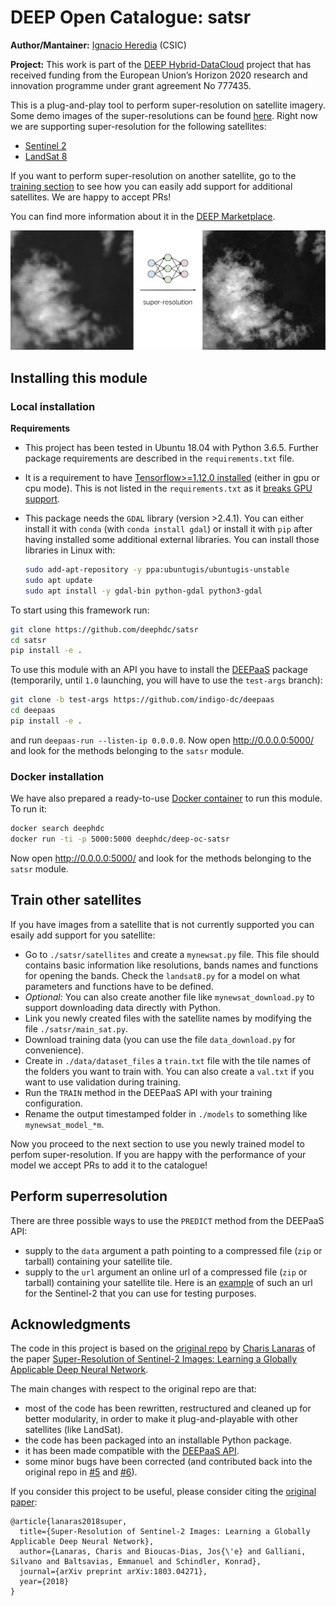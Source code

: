 DEEP Open Catalogue: satsr
=================

**Author/Mantainer:** [Ignacio Heredia](https://github.com/IgnacioHeredia) (CSIC)

**Project:** This work is part of the [DEEP Hybrid-DataCloud](https://deep-hybrid-datacloud.eu/) project that has received
funding from the European Union’s Horizon 2020 research and innovation programme under grant agreement No 777435.

This is a plug-and-play tool to perform super-resolution on satellite imagery. Some demo images of the super-resolutions can be found [here](./reports/figures). Right now we are supporting super-resolution for the following satellites:

* [Sentinel 2](https://sentinel.esa.int/web/sentinel/missions/sentinel-2) 
* [LandSat 8](https://landsat.gsfc.nasa.gov/landsat-8/)

If you want to perform super-resolution on another satellite, go to the [training section](#train-other-satellites) to see how you can easily add support for additional satellites. We are happy to accept PRs!

You can find more information about it in the [DEEP Marketplace](https://marketplace.deep-hybrid-datacloud.eu/).

![demo_superres](./reports/figures/demo.png)


## Installing this module

### Local installation

**Requirements**
 
- This project has been tested in Ubuntu 18.04 with Python 3.6.5. Further package requirements are described in the `requirements.txt` file.
- It is a requirement to have [Tensorflow>=1.12.0 installed](https://www.tensorflow.org/install/pip) (either in gpu or cpu mode). 
This is not listed in the `requirements.txt` as it [breaks GPU support](https://github.com/tensorflow/tensorflow/issues/7166).
- This package needs the `GDAL` library (version >2.4.1). You can either install it with `conda` (with `conda install gdal`) or install it
with `pip` after having installed some additional external libraries. You can install those libraries in Linux with:

    ```bash
    sudo add-apt-repository -y ppa:ubuntugis/ubuntugis-unstable
    sudo apt update
    sudo apt install -y gdal-bin python-gdal python3-gdal
    ```

To start using this framework run:

```bash
git clone https://github.com/deephdc/satsr
cd satsr
pip install -e .
```

To use this module with an API you have to install the [DEEPaaS](https://github.com/indigo-dc/DEEPaaS)
package (temporarily, until `1.0` launching, you will have to use the `test-args` branch):

```bash
git clone -b test-args https://github.com/indigo-dc/deepaas
cd deepaas
pip install -e .
```

and run `deepaas-run --listen-ip 0.0.0.0`. Now open http://0.0.0.0:5000/ and look for the methods belonging to the `satsr` module.

### Docker installation

We have also prepared a ready-to-use [Docker container](https://github.com/deephdc/DEEP-OC-satsr) to run this module. To run it:

```bash
docker search deephdc
docker run -ti -p 5000:5000 deephdc/deep-oc-satsr
```

Now open http://0.0.0.0:5000/ and look for the methods belonging to the `satsr` module.


## Train other satellites

If you have images from a satellite that is not currently supported  you can esaily add support for you satellite:

*  Go to `./satsr/satellites` and create a `mynewsat.py` file. This file should contains basic information like resolutions, bands names and functions for opening the bands. Check the `landsat8.py` for a model on what parameters and functions have to be defined.
* *Optional:* You can also create another file like  `mynewsat_download.py` to support downloading data directly with Python.
* Link you newly created files with the satellite names by modifying the file `./satsr/main_sat.py`.
* Download training data (you can use the file `data_download.py` for convenience).
* Create in `./data/dataset_files` a `train.txt` file with the tile names of the folders you want to train with. You can also create a `val.txt` if you want to use validation during training.
* Run the `TRAIN` method in the DEEPaaS API with your training configuration.
* Rename the output timestamped folder in `./models` to something like `mynewsat_model_*m`.

Now you proceed to the next section to use you newly trained model to perfom super-resolution. If you are happy with the performance of your model we accept PRs to add it to the catalogue!


## Perform superresolution

There are three possible ways to use the `PREDICT` method from the DEEPaaS API:

* supply to the `data` argument a path  pointing to a compressed file (`zip` or tarball) containing your satellite tile.
* supply to the `url` argument an online url  of a compressed file (`zip` or tarball) containing your satellite tile.
Here is an [example](https://cephrgw01.ifca.es:8080/swift/v1/demo-test-Sentinel2-tile/S2A_MSIL1C_20170608T105651_N0205_R094_T30TWM_20170608T110453.SAFE.zip) of such an url for the Sentinel-2 that you can use for testing purposes.


## Acknowledgments

The code in this project is based on the [original repo](https://github.com/lanha/DSen2) by [Charis Lanaras](https://github.com/lanha) of the paper
[Super-Resolution of Sentinel-2 Images: Learning a Globally Applicable Deep Neural Network](https://arxiv.org/abs/1803.04271).

The main changes with respect to the original repo are that:

* most of the code has been rewritten, restructured and cleaned up for better modularity, in order to make it plug-and-playable with
  other satellites (like LandSat).
* the code has been packaged into an installable Python package.
* it has been made compatible with the [DEEPaaS API](http://docs.deep-hybrid-datacloud.eu/en/latest/user/overview/api.html).
* some minor bugs have been corrected (and contributed back into the original repo in [#5](https://github.com/lanha/DSen2/pull/5) and [#6](https://github.com/lanha/DSen2/issues/6)).

If you consider this project to be useful, please consider citing the [original paper](https://arxiv.org/abs/1803.04271):

```
@article{lanaras2018super,
  title={Super-Resolution of Sentinel-2 Images: Learning a Globally Applicable Deep Neural Network},
  author={Lanaras, Charis and Bioucas-Dias, Jos{\'e} and Galliani, Silvano and Baltsavias, Emmanuel and Schindler, Konrad},
  journal={arXiv preprint arXiv:1803.04271},
  year={2018}
}
```
